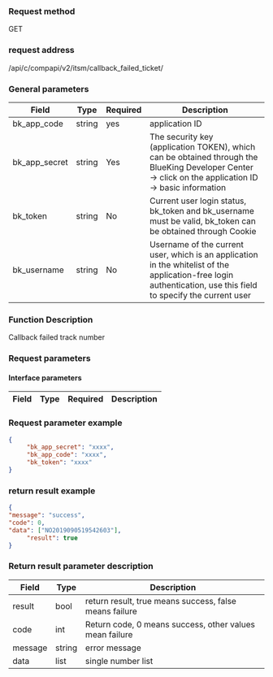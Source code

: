 ### Request method

GET


### request address

/api/c/compapi/v2/itsm/callback_failed_ticket/


### General parameters

| Field | Type | Required | Description |
|-----------|------------|--------|------------|
| bk_app_code | string | yes | application ID |
| bk_app_secret| string | Yes | The security key (application TOKEN), which can be obtained through the BlueKing Developer Center -> click on the application ID -> basic information |
| bk_token | string | No | Current user login status, bk_token and bk_username must be valid, bk_token can be obtained through Cookie |
| bk_username | string | No | Username of the current user, which is an application in the whitelist of the application-free login authentication, use this field to specify the current user |


### Function Description

Callback failed track number

### Request parameters



#### Interface parameters

| Field | Type | Required | Description |
| --------- | ------ | --- | -------------------------- |



### Request parameter example

```json
{
     "bk_app_secret": "xxxx",
     "bk_app_code": "xxxx",
     "bk_token": "xxxx"
}
```

### return result example

```json
{
"message": "success",
"code": 0,
"data": ["NO2019090519542603"],
     "result": true
}

```

### Return result parameter description

| Field | Type | Description |
| ------- | --------- | ----------------------- |
| result | bool | return result, true means success, false means failure |
| code | int | Return code, 0 means success, other values mean failure |
| message | string | error message |
| data | list | single number list |